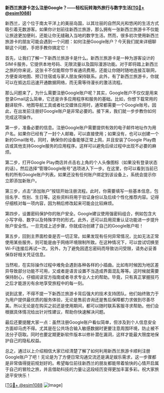 **新西兰旅游卡怎么注册Google？——轻松玩转海外旅行与数字生活[[TG💪+ @esim1088](https://t.me/s/esim1088)]**

新西兰，这个位于南太平洋上的美丽岛国，以其壮丽的自然风光和悠闲的生活方式吸引着无数游客。如果你计划前往新西兰旅游，那么拥有一张新西兰旅游卡不仅能让旅途更加便利，还能让你无缝融入当地的数字生活。然而，很多初次使用新西兰旅游卡的朋友可能会遇到一个问题：如何注册Google账户？今天我们就来详细聊聊这个问题，手把手教你搞定它！

首先，让我们了解一下新西兰旅游卡是什么。新西兰旅游卡是一种为游客设计的SIM卡服务，它提供本地号码、无限流量以及国际漫游功能。对于即将踏上新西兰之旅的你来说，这张卡不仅能帮你节省通讯费用，还能让你随时随地连接互联网，方便查询地图、预订住宿或与家人朋友保持联系。此外，有了新西兰旅游卡，你就可以在抵达后迅速开通数据网络，而无需等待漫长的激活流程。

那么问题来了，为什么需要注册Google账户呢？其实，Google账户不仅仅是用来登录Gmail这么简单，它还是许多应用程序和服务的基础。比如，你想下载常用的翻译软件、地图导航工具或者社交媒体应用时，通常都需要一个Google账号。因此，在出发前注册好Google账户是非常必要的。接下来，我们就一步步教你如何完成这项操作。

第一步，准备必要的信息。注册Google账户需要提供有效的电子邮件地址作为用户名。如果你已经有了一封个人邮箱，可以直接使用；如果没有，也可以创建一个新的Gmail账号。同时，确保你的设备能够正常上网，并且安装了Google Play商店或其他支持Google服务的应用程序。这样可以避免后续过程中出现不必要的麻烦。

第二步，打开Google Play商店并点击右上角的个人头像图标（如果没有登录状态的话）。然后选择“管理Google账号”选项进入下一步。在这里，你可以看到当前已有的所有Google账户列表。如果还没有任何账户绑定到该设备上，系统会提示你立即添加新账户。

第三步，点击“添加账户”按钮开始注册流程。此时，你需要填写一些基本信息，包括名字、性别、生日等。这些资料将用于验证身份以及后续个性化推荐内容。记得仔细核对每一项内容，因为稍后修改起来可能会比较麻烦。

第四步，设置密码保护你的账户安全。Google建议使用强密码组合，例如包含大小写字母、数字以及特殊字符的形式。此外，还可以启用双重认证功能进一步提升账户安全性。一旦完成上述步骤，你就成功创建了自己的Google账户啦！

第五步，回到主界面检查是否一切正常。如果发现有任何异常情况，比如无法正常使用某些服务，则可能是由于网络环境限制所致。在这种情况下，可以尝试切换至Wi-Fi连接后再试一次。另外，为了避免因遗忘密码而导致访问受限，请务必妥善保存好相关凭证信息。

当然啦，在实际操作过程中难免会遇到各种各样的小插曲。比如有时候因为地区差异导致部分功能不可用，又或者是语言设置不当造成界面混乱等等。这时候就需要保持耐心，仔细阅读官方指南或者寻求专业人士的帮助。毕竟，只有真正掌握技巧之后才能游刃有余地享受旅程中的每一刻。

说到这里，不得不提一下新西兰旅游卡背后强大的技术支持团队。他们始终致力于为用户提供最优质的服务体验，无论是售前咨询还是售后保障都力求做到尽善尽美。所以无论是在购买之前还是使用期间，都可以随时联系客服寻求帮助。他们会根据具体情况给出针对性建议，帮助你快速解决问题。

最后还要提醒大家一点：虽然注册Google账户看似简单，但涉及到个人信息安全方面却马虎不得。尤其是在公共场合输入敏感数据时更要注意周围环境，防止被不法分子窃取。同时也要定期更新软件版本以修补潜在漏洞，这样才能最大限度地保护自己的隐私权益。

总之，通过以上介绍相信大家已经清楚了解了如何利用新西兰旅游卡顺利注册Google账户了吧！无论是为了方便日常沟通交流还是满足娱乐需求，这一步骤都是非常值得提前规划好的。希望每位前往新西兰的朋友都能带着愉快的心情开启属于自己的冒险之旅，并且借助科技的力量让这段经历变得更加丰富多彩。祝大家旅途平安快乐！

[[TG💪+ @esim1088](https://t.me/s/esim1088) ![Image](https://i.postimg.cc/4NQfJmqS/Snipaste-2025-05-13-00-14-12.png)]